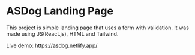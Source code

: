 # ASDog Landing Page

This project is simple landing page that uses a form with validation.
It was made using JS(React.js), HTML and Tailwind.

Live demo: https://asdog.netlify.app/
